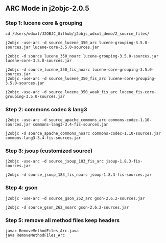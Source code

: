 ## ARC Mode in j2objc-2.0.5
### Step 1: lucene core & grouping
```
cd /Users/wdxxl/J2OBJC_Github/j2objc_wdxxl_demo/2_source_files/

j2objc -use-arc -d source_lucene_350_arc lucene-grouping-3.5.0-sources.jar lucene-core-3.5.0-sources.jar

j2objc -d source_lucene_350_noarc lucene-grouping-3.5.0-sources.jar lucene-core-3.5.0-sources.jar

j2objc -d source_lucene_350_fis_noarc lucene-core-grouping-3.5.0-sources.jar
j2objc -use-arc -d source_lucene_350_fis_arc lucene-core-grouping-3.5.0-sources.jar

j2objc -use-arc -d source_lucene_350_weak_fis_arc lucene_fis-core-grouping-3.5.0-sources.jar
```
### Step 2: commons codec & lang3
```
j2objc -use-arc -d source_apache_commons_arc commons-codec-1.10-sources.jar commons-lang3-3.4-fis-sources.jar

j2objc -d source_apache_commons_noarc commons-codec-1.10-sources.jar commons-lang3-3.4-fis-sources.jar
```

### Step 3: jsoup (customized source)
```
j2objc -use-arc -d source_jsoup_183_fis_arc jsoup-1.8.3-fis-sources.jar

j2objc -d source_jsoup_183_fis_noarc jsoup-1.8.3-fis-sources.jar
```

### Step 4: gson
```
j2objc -use-arc -d source_gson_262_arc gson-2.6.2-sources.jar

j2objc -d source_gson_262_noarc gson-2.6.2-sources.jar
```

### Step 5: remove all method files keep headers
```
javac RemoveMethodFiles_Arc.java
java RemoveMethodFiles_Arc
```
